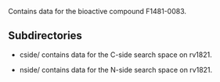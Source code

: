 Contains data for the bioactive compound F1481-0083.

## Subdirectories

- cside/ contains data for the C-side search space on rv1821.

- nside/ contains data for the N-side search space on rv1821.

